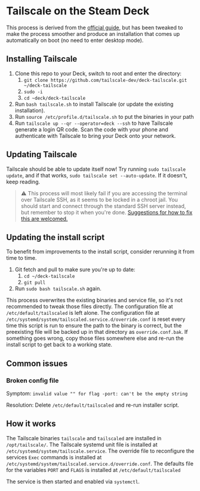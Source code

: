 # Tailscale on the Steam Deck

This process is derived from the [official guide](https://tailscale.com/blog/steam-deck), but has been
tweaked to make the process smoother and produce an installation that comes up
automatically on boot (no need to enter desktop mode).

## Installing Tailscale

1. Clone this repo to your Deck, switch to root and enter the directory:
   1. `git clone https://github.com/tailscale-dev/deck-tailscale.git ~/deck-tailscale`
   2. `sudo -i`
   3. `cd ~deck/deck-tailscale` 
2. Run `bash tailscale.sh` to install Tailscale (or update the existing
   installation).
3. Run `source /etc/profile.d/tailscale.sh` to put the binaries in your path
4. Run `tailscale up --qr --operator=deck --ssh` to have Tailscale generate
   a login QR code. Scan the code with your phone and authenticate with
   Tailscale to bring your Deck onto your network.

## Updating Tailscale

Tailscale should be able to update itself now! Try running
`sudo tailscale update`, and if that works, `sudo tailscale set --auto-update`.
If it doesn't, keep reading.

> ⚠️ This process will most likely fail if you are accessing the terminal over
> Tailscale SSH, as it seems to be locked in a chroot jail. You should start and
> connect through the standard SSH server instead, but remember to stop it when
> you're done.
> [Suggestions for how to fix this are welcomed.](https://github.com/tailscale-dev/deck-tailscale/issues/2)

## Updating the install script

To benefit from improvements to the install script, consider rerunning it from time to time.

1. Git fetch and pull to make sure you're up to date:
   1. `cd ~/deck-tailscale`
   2. `git pull`
2. Run `sudo bash tailscale.sh` again.

This process overwrites the existing binaries and service file, so it's not
recommended to tweak those files directly. The configuration file at
`/etc/default/tailscaled` is left alone. The configuration file at
`/etc/systemd/system/tailscaled.service.d/override.conf` is reset every time this script is run to ensure the path to the binary is correct, but the preexisting file will be backed up in that directory as `override.conf.bak`. If something goes wrong, copy those files somewhere else and re-run the install script to get back to a working state.

## Common issues

### Broken config file

Symptom: `invalid value "" for flag -port: can't be the empty string`

Resolution: Delete `/etc/default/tailscaled` and re-run installer script.

## How it works

The Tailscale binaries `tailscale` and `tailscaled` are installed in `/opt/tailscale/`. The Tailscale systemd unit file is installed at `/etc/systemd/system/tailscale.service`. The override file to reconfigure the services `Exec` commands is installed at `/etc/systemd/system/tailscaled.service.d/override.conf`. The defaults file for the variables `PORT` and `FLAGS` is installed at `/etc/default/tailscaled`

The service is then started and enabled via `systemctl`.


